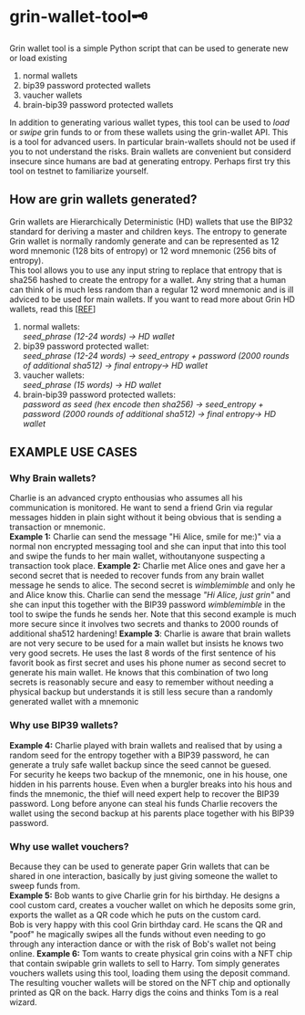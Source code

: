 # grin-wallet-tool:old_key:<br>
Grin wallet tool is a simple Python script that can be used to generate new or load existing
 1. normal wallets
 2. bip39 password protected wallets
 3. vaucher wallets
 4. brain-bip39 password protected wallets

In addition to generating various wallet types, this tool can be used to *load* or *swipe* grin funds to or from these wallets using the grin-wallet API. This is a tool for advanced users. In particular brain-wallets should not be used if you to not understand the risks. Brain wallets are convenient but considerd insecure since humans are bad at generating entropy. Perhaps first try this tool on testnet to familiarize yourself. 

## How are grin wallets generated?
Grin wallets are Hierarchically Deterministic (HD) wallets that use the BIP32 standard for deriving a master and children keys. The entropy to generate Grin wallet is normally randomly generate and can be represented as 12 word mnemonic (128 bits of entropy) or 12 word mnemonic (256 bits of entropy).  
This tool allows you to use any input string to replace that entropy that is sha256 hashed to create the entropy for a wallet. Any string that a human can think of is much less random than a regular 12 word mnemonic and is ill adviced to be used for main wallets. If you want to read more about Grin HD wallets, read this [[REF](https://anynomouss.github.io/grin-for-muggles/grin_for_muggles_and_aspiring_wizards.html)]


 1. normal wallets: <br>
    *seed_phrase (12-24 words) -> HD wallet*<br>
 2. bip39 password protected wallet: <br>
    *seed_phrase (12-24 words) ->  seed_entropy + password (2000 rounds of additional sha512) -> final entropy-> HD wallet*<br>
 3. vaucher wallets: <br>
    *seed_phrase (15 words) -> HD wallet*<br>
 4. brain-bip39 password protected wallets: <br>
    *password as seed (hex encode then sha256) -> seed_entropy + password (2000 rounds of additional sha512) -> final entropy-> HD wallet*<br>


## EXAMPLE USE CASES

### Why Brain wallets?
Charlie is an advanced crypto enthousias who assumes all his communication is monitored. He want to send a friend Grin via regular messages hidden in plain sight without it being obvious that is sending a transaction or mnemonic.  <br>
**Example 1:** Charlie can send the message "Hi Alice, smile for me:)" via a normal non encrypted messaging tool and she can input that into this tool and swipe the funds to her main wallet, withoutanyone suspecting a transaction took place.
**Example 2:** Charlie met Alice ones and gave her a second secret that is needed to recover funds from any brain wallet message he sends to alice. The second secret is *wimblemimble* and only he and Alice know this. 
Charlie can send the message *"Hi Alice, just grin"* and she can input this together with the BIP39 password *wimblemimble* in the tool to swipe the funds he sends her. Note that this second example is much more secure since it involves two secrets and thanks to 2000 rounds of additional sha512 hardening!
**Example 3**: Charlie is aware that brain wallets are not very secure to be used for a main wallet but insists he knows two very good secrets.
He uses the last 8 words of the first sentence of his favorit book as first secret and uses his phone numer as second secret to generate his main wallet. He knows that this combination of two long secrets is reasonably secure and easy to remember without needing a physical backup but understands it is still less secure than a randomly generated wallet with a mnemonic

### Why use BIP39 wallets?
**Example 4:** Charlie played with brain wallets and realised that by using a random seed for the entropy together with a BIP39 password, he can generate a truly safe wallet backup since the seed cannot be guesed.   
For security he keeps two backup of the mnemonic, one in his house, one hidden in his parrents house. Even when a burgler breaks into his hous and finds the mnemonic, the thief will need expert help to recover the BIP39 password. Long before anyone can steal his funds Charlie recovers the wallet using the second backup at his parents place together with his BIP39 password. 

### Why use wallet vouchers?
Because they can be used to generate paper Grin wallets that can be shared in one interaction, basically by just giving someone the wallet to sweep funds from.  
**Example 5:** Bob wants to give Charlie grin for his birthday. He designs a cool custom card, creates a voucher wallet on which he deposits some grin, exports the wallet as a QR code which he puts on the custom card.  
Bob is very happy with this cool Grin birthday card. He scans the QR and "poof" he magically swipes all the funds without even needing to go through any interaction dance or with the risk of Bob's wallet not being online. 
**Example 6:**
Tom wants to create physical grin coins with a NFT chip that contain swipable grin wallets to sell to Harry. Tom simply generates vouchers wallets using this tool, loading them using the deposit command. 
The resulting voucher wallets will be stored on the NFT chip and optionally printed as QR on the back. Harry digs the coins and thinks Tom is a real wizard.
